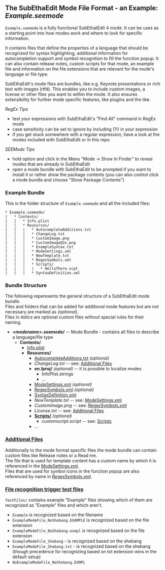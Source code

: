 ## The SubEthaEdit Mode File Format - an Example: _Example.seemode_


`Example.seemode` is a fully functional SubEthatEdit 4 mode. It can be uses as a starting point into how modes work and where to look for specific information. 

It contains files that define the properties of a language that should be recognized for syntax highlighting, additional information for autocompletion support and symbol recognition to fill the function popup. It can also contain release notes, custom scripts for that mode, an example file and information on the file extensions that are relevant for the mode's language or file type.


SubEthaEdit's mode files are bundles, like e.g. Keynote presentations or rich text with images (rtfd). This enables you to include custom images, a license or other files you want to within the mode. It also ensures extensibility for further mode specific features, like plugins and the like.

_RegEx Tips_

* test your expressions with SubEthaEdit's "Find All" command in RegEx mode  
* case sensitivity can be set to ignore by including (?i) in your expression 
* if you get stuck somewhere with a regular expression, have a look at the modes included with SubEthaEdit or in this repo


_SEEMode Tips_

* hold option and click in the Menu "Mode → Show In Finder" to reveal modes that are already in SubEthaEdit
* open a mode bundle with SubEthaEdit to be prompted if you want to install it or rather show the package contents (you can also control click a mode bundle and choose "Show Package Contents")

### Example Bundle
This is the folder structure of `Example.seemode` and all the included files:

	* Example.seemode/
	|	* Contents/
	|	|	* Info.plist
	|	|	* Resources/
	|	|	|	* AutocompleteAdditions.txt
	|	|	|	* ChangeLog.txt
	|	|	|	* CustomImage.png
	|	|	|	* CustomImage@2x.png
	|	|	|	* ExampleSyntax.txt
	|	|	|	* ModeSettings.xml
	|	|	|	* NewTemplate.txt
	|	|	|	* RegexSymbols.xml
	|	|	|	* Scripts/
	|	|	|	|	* HelloThere.scpt
	|	|	|	* SyntaxDefinition.xml
	
	

### Bundle Structure

The following reperesents the general structure of a SubEthaEdit mode bundle.  
Files and folders that can be added for additional mode features but are not necessary are marked as _(optional)_.  
Files in _italics_ are optional custom files without special rules for their naming.   

* **_&lt;modename&gt;_.seemode/** -- Mode Bundle - contains all files to describe a language/file type
	* **Contents/**
		* [Info.plist][Info_plist]
		* **Resources/**
			* [AutocompleteAdditions.txt][AutocompleteAdditions_txt] _(optional)_
			* _ChangeLog.txt_ -- see: [Additional Files](#AdditionalFiles)
			* **en.lproj/** _(optional)_ -- it is possible to localize modes
				* InfoPlist.strings	
				* …
			* [ModeSettings.xml][ModeSettings_xml] _(optional)_
			* [RegexSymbols.xml][RegexSymbols_xml] _(optional)_
			* [SyntaxDefinition.xml][SyntaxDefinition_xml]
			* _NewTemplate.txt_ -- see: [ModeSettings.xml][ModeSettings_xml]
			* _CustomImage.png_ -- see: [RegexSymbols.xml][RegexSymbols_xml]
			* _License.txt_ -- see: [Additional Files](#AdditionalFiles)
			* [**Scripts/**][ModeScripts] _(optional)_
				* _customscript.script_ -- see: [Scripts][ModeScripts]
			* …

### [Additional Files](id:AdditionalFiles)
Additionally to the mode format specific files the mode bundle can contain custom files like Release notes or a Read me.   
The file that is used for template content has a custom name by which it is referenced in the [ModeSettings.xml][ModeSettings_xml].  
Files that are used for symbol icons in the function popup are also referenced by name in [RegexSymbols.xml][RegexSymbols_xml]. 

### [File recognition trigger test files][TestFiles]

`TestFiles/` contains example "Example" files showing which of them are recognized as "Example" files and which aren't. 

* `Example` is recognized based on the filename
* `ExampleModeFile_NoShebang.EXAMPLE` is recognized based on the file extension
* `ExampleModeFile_NoShebang.exmpl` is recognized based on the file extension
* `ExampleModeFile_Shebang` - is recognized based on the shebang
* `ExampleModeFile_Shebang.txt` - is recognized based on the shebang (though precedence for recognizing based on txt extension wins in the default setup)
* `NoExampleModeFile_NoShebang.EXMPL`


<!-- Referenced Files -->
[ModeScripts]: Documentation/ModeScripts.md "ModeScripts.md"
[AutocompleteAdditions_txt]: Documentation/AutocompleteAdditions_txt.md "AutocompleteAdditions_txt.md"
[Info_plist]: Documentation/Info_plist.md "Info_plist.md"
[ModeSettings_xml]: Documentation/ModeSettings_xml.md "ModeSettings_xml.md"
[RegexSymbols_xml]: Documentation/RegexSymbols_xml.md "RegexSymbols_xml.md"
[SyntaxDefinition_xml]: Documentation/SyntaxDefinition_xml.md "SyntaxDefinition_xml.md"

<!-- Referenced Paths -->
[TestFiles]: TestFiles "TestFiles/"
